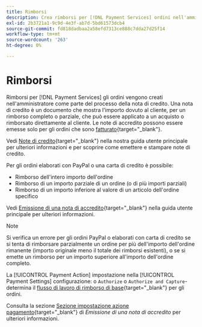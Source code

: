 ```yaml
---
title: Rimborsi
description: Crea rimborsi per [!DNL Payment Services] ordini nell'amministratore come parte del processo della nota di accredito.
exl-id: 2b3721a1-9c9d-4e3f-ab7d-5bd61573dcb4
source-git-commit: fd818dadbaa2a58efd7313ce888c7dda27d25f14
workflow-type: tm+mt
source-wordcount: '263'
ht-degree: 0%

---
```


# Rimborsi

Rimborsi per [!DNL Payment Services] gli ordini vengono creati nell&#39;amministratore come parte del processo della nota di credito. Una nota di credito è un documento che mostra l&#39;importo dovuto al cliente, per un rimborso completo o parziale, che può essere applicato a un acquisto o rimborsato direttamente al cliente. Le note di accredito possono essere emesse solo per gli ordini che sono [fatturato](https://docs.magento.com/user-guide/sales/invoice-create.html){target=&quot;_blank&quot;}.

Vedi [Note di credito](https://docs.magento.com/user-guide/sales/credit-memos.html){target=&quot;_blank&quot;} nella nostra guida utente principale per ulteriori informazioni e per scoprire come emettere e stampare note di credito.

Per gli ordini elaborati con PayPal o una carta di credito è possibile:

* Rimborso dell&#39;intero importo dell&#39;ordine
* Rimborso di un importo parziale di un ordine (o di più importi parziali)
* Rimborso di un importo inferiore al valore di un articolo dell&#39;ordine specifico

Vedi [Emissione di una nota di accredito](https://docs.magento.com/user-guide/sales/credit-memo-create.html){target=&quot;_blank&quot;} nella guida utente principale per ulteriori informazioni.

>[!NOTE]
>
>Si verifica un errore per gli ordini PayPal o elaborati con carta di credito se si tenta di rimborsare parzialmente un ordine per più dell&#39;importo dell&#39;ordine rimanente (importo originale meno il totale dei rimborsi esistenti), o se si emette un rimborso per un importo superiore all&#39;importo dell&#39;ordine completo.

La [!UICONTROL Payment Action] impostazione nella [!UICONTROL Payment Settings] configurazione: o `Authorize` o `Authorize and Capture`- determina il [flusso di lavoro di rimborso di base](https://docs.magento.com/user-guide/sales/credit-memos.html#refund-workflow){target=&quot;_blank&quot;} per gli ordini.

Consulta la sezione [Sezione impostazione azione pagamento](https://docs.magento.com/user-guide/sales/credit-memo-create.html#payment-action-setting){target=&quot;_blank&quot;} di _Emissione di una nota di accredito_ per ulteriori informazioni.
